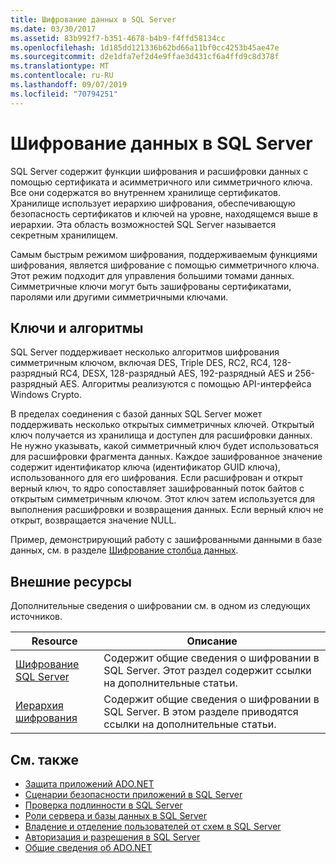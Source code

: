 ```yaml
---
title: Шифрование данных в SQL Server
ms.date: 03/30/2017
ms.assetid: 83b992f7-b351-4678-b4b9-f4ffd58134cc
ms.openlocfilehash: 1d185dd121336b62bd66a11bf0cc4253b45ae47e
ms.sourcegitcommit: d2e1dfa7ef2d4e9ffae3d431cf6a4ffd9c8d378f
ms.translationtype: MT
ms.contentlocale: ru-RU
ms.lasthandoff: 09/07/2019
ms.locfileid: "70794251"
---
```

# <a name="data-encryption-in-sql-server"></a>Шифрование данных в SQL Server
SQL Server содержит функции шифрования и расшифровки данных с помощью сертификата и асимметричного или симметричного ключа. Все они содержатся во внутреннем хранилище сертификатов. Хранилище использует иерархию шифрования, обеспечивающую безопасность сертификатов и ключей на уровне, находящемся выше в иерархии. Эта область возможностей SQL Server называется секретным хранилищем.  
  
 Самым быстрым режимом шифрования, поддерживаемым функциями шифрования, является шифрование с помощью симметричного ключа. Этот режим подходит для управления большими томами данных. Симметричные ключи могут быть зашифрованы сертификатами, паролями или другими симметричными ключами.  
  
## <a name="keys-and-algorithms"></a>Ключи и алгоритмы  
 SQL Server поддерживает несколько алгоритмов шифрования симметричным ключом, включая DES, Triple DES, RC2, RC4, 128-разрядный RC4, DESX, 128-разрядный AES, 192-разрядный AES и 256-разрядный AES. Алгоритмы реализуются с помощью API-интерфейса Windows Crypto.  
  
 В пределах соединения с базой данных SQL Server может поддерживать несколько открытых симметричных ключей. Открытый ключ получается из хранилища и доступен для расшифровки данных. Не нужно указывать, какой симметричный ключ будет использоваться для расшифровки фрагмента данных. Каждое зашифрованное значение содержит идентификатор ключа (идентификатор GUID ключа), использованного для его шифрования. Если расшифрован и открыт верный ключ, то ядро сопоставляет зашифрованный поток байтов с открытым симметричным ключом. Этот ключ затем используется для выполнения расшифровки и возвращения данных. Если верный ключ не открыт, возвращается значение NULL.  
  
 Пример, демонстрирующий работу с зашифрованными данными в базе данных, см. в разделе [Шифрование столбца данных](/sql/relational-databases/security/encryption/encrypt-a-column-of-data).
  
## <a name="external-resources"></a>Внешние ресурсы  
 Дополнительные сведения о шифровании см. в одном из следующих источников.  
  
|Resource|Описание|  
|-|-|  
|[Шифрование SQL Server](/sql/relational-databases/security/encryption/sql-server-encryption)|Содержит общие сведения о шифровании в SQL Server. Этот раздел содержит ссылки на дополнительные статьи.|  
|[Иерархия шифрования](/sql/relational-databases/security/encryption/encryption-hierarchy)|Содержит общие сведения о шифровании в SQL Server. В этом разделе приводятся ссылки на дополнительные статьи.|  
  
## <a name="see-also"></a>См. также

- [Защита приложений ADO.NET](../securing-ado-net-applications.md)
- [Сценарии безопасности приложений в SQL Server](application-security-scenarios-in-sql-server.md)
- [Проверка подлинности в SQL Server](authentication-in-sql-server.md)
- [Роли сервера и базы данных в SQL Server](server-and-database-roles-in-sql-server.md)
- [Владение и отделение пользователей от схем в SQL Server](ownership-and-user-schema-separation-in-sql-server.md)
- [Авторизация и разрешения в SQL Server](authorization-and-permissions-in-sql-server.md)
- [Общие сведения об ADO.NET](../ado-net-overview.md)
